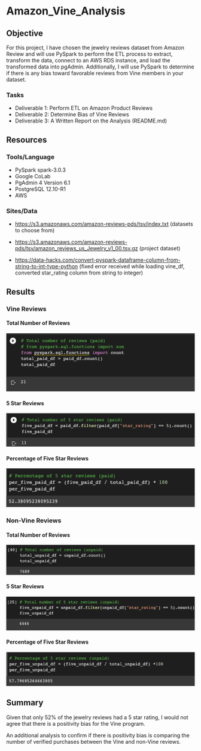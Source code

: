 # Amazon_Vine_Analysis

## Objective 
For this project, I have chosen the jewelry reviews dataset from Amazon Review and will use PySpark to perform the ETL process to extract, transform the data, connect to an AWS RDS instance, and load the transformed data into pgAdmin.  Additionally, I will use PySpark to determine if there is any bias toward favorable reviews from Vine members in your dataset.  


### Tasks
- Deliverable 1: Perform ETL on Amazon Product Reviews
- Deliverable 2: Determine Bias of Vine Reviews
- Deliverable 3: A Written Report on the Analysis (README.md)

## Resources
### Tools/Language
- PySpark spark-3.0.3
- Google CoLab
- PgAdmin 4 Version 6.1
- PostgreSQL 12.10-R1 
- AWS

### Sites/Data
- https://s3.amazonaws.com/amazon-reviews-pds/tsv/index.txt (datasets to choose from)

- https://s3.amazonaws.com/amazon-reviews-pds/tsv/amazon_reviews_us_Jewelry_v1_00.tsv.gz (project dataset)

- https://data-hacks.com/convert-pyspark-dataframe-column-from-string-to-int-type-python (fixed error received while loading vine_df, converted star_rating column from string to integer)



## Results

### Vine Reviews

#### Total Number of Reviews

![Getting Started](images/total_paid.png)

#### 5 Star Reviews

![Getting Started](images/five_paid.png)

#### Percentage of Five Star Reviews

![Getting Started](images/per_paid.png)

### Non-Vine Reviews

#### Total Number of Reviews

![Getting Started](images/total_unpaid.png)

#### 5 Star Reviews

![Getting Started](images/five_unpaid.png)

#### Percentage of Five Star Reviews

![Getting Started](images/per_unpaid.png)

## Summary

Given that only 52% of the jewelry reviews had a 5 star rating, I would not agree that there is a positivity bias for the Vine program.  

An additional analysis to confirm if there is positivity bias is comparing the number of verified purchases between the Vine and non-Vine reviews.